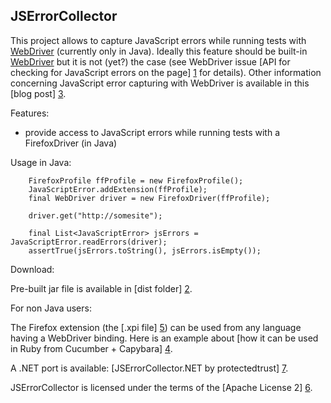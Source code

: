 JSErrorCollector
---------------

This project allows to capture JavaScript errors while running tests with [WebDriver] (currently only in Java).
Ideally this feature should be built-in [WebDriver] but it is not (yet?) the case (see WebDriver issue [API for checking for JavaScript errors on the page] [1] for details).
Other information concerning JavaScript error capturing with WebDriver is available in this [blog post] [3].


Features:

 - provide access to JavaScript errors while running tests with a FirefoxDriver (in Java)

Usage in Java:

		FirefoxProfile ffProfile = new FirefoxProfile();
		JavaScriptError.addExtension(ffProfile);
		final WebDriver driver = new FirefoxDriver(ffProfile);

		driver.get("http://somesite");
		
		final List<JavaScriptError> jsErrors = JavaScriptError.readErrors(driver);
		assertTrue(jsErrors.toString(), jsErrors.isEmpty());

Download:

Pre-built jar file is available in [dist folder] [2].

For non Java users:

The Firefox extension (the [.xpi file] [5]) can be used from any language having a WebDriver binding.
Here is an example about [how it can be used in Ruby from Cucumber + Capybara] [4].

A .NET port is available: [JSErrorCollector.NET by protectedtrust] [7].



JSErrorCollector is licensed under the terms of the [Apache License 2] [6].

  [WebDriver]: http://code.google.com/p/webdriver
  [1]: http://code.google.com/p/selenium/issues/detail?id=148
  [2]: https://github.com/mguillem/JSErrorCollector/tree/master/dist
  [3]: http://mguillem.wordpress.com/2011/10/11/webdriver-capture-js-errors-while-running-tests/
  [4]: https://gist.github.com/1371962
  [5]: https://github.com/mguillem/JSErrorCollector/raw/master/dist/JSErrorCollector.xpi
  [6]: http://www.apache.org/licenses/LICENSE-2.0.txt
  [7]: https://github.com/protectedtrust/JSErrorCollector.NET
